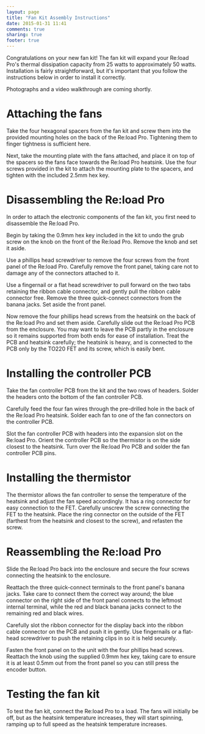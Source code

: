 ```yaml
---
layout: page
title: "Fan Kit Assembly Instructions"
date: 2015-01-31 11:41
comments: true
sharing: true
footer: true
---
```

Congratulations on your new fan kit! The fan kit will expand your Re:load Pro's thermal dissipation capacity from 25 watts to approximately 50 watts. Installation is fairly straightforward, but it's important that you follow the instructions below in order to install it correctly.

Photographs and a video walkthrough are coming shortly.

# Attaching the fans

Take the four hexagonal spacers from the fan kit and screw them into the provided mounting holes on the back of the Re:load Pro. Tightening them to finger tightness is sufficient here.

Next, take the mounting plate with the fans attached, and place it on top of the spacers so the fans face towards the Re:load Pro heatsink. Use the four screws provided in the kit to attach the mounting plate to the spacers, and tighten with the included 2.5mm hex key.

# Disassembling the Re:load Pro

In order to attach the electronic components of the fan kit, you first need to disassemble the Re:load Pro.

Begin by taking the 0.9mm hex key included in the kit to undo the grub screw on the knob on the front of the Re:load Pro. Remove the knob and set it aside.

Use a phillips head screwdriver to remove the four screws from the front panel of the Re:load Pro. Carefully remove the front panel, taking care not to damage any of the connectors attached to it.

Use a fingernail or a flat head screwdriver to pull forward on the two tabs retaining the ribbon cable connector, and gently pull the ribbon cable connector free. Remove the three quick-connect connectors from the banana jacks. Set aside the front panel.

Now remove the four phillips head screws from the heatsink on the back of the Re:load Pro and set them aside. Carefully slide out the Re:load Pro PCB from the enclosure. You may want to leave the PCB partly in the enclosure so it remains supported from both ends for ease of installation. Treat the PCB and heatsink carefully; the heatsink is heavy, and is connected to the PCB only by the TO220 FET and its screw, which is easily bent.

# Installing the controller PCB

Take the fan controller PCB from the kit and the two rows of headers. Solder the headers onto the bottom of the fan controller PCB.

Carefully feed the four fan wires through the pre-drilled hole in the back of the Re:load Pro heatsink. Solder each fan to one of the fan connectors on the controller PCB.

Slot the fan controller PCB with headers into the expansion slot on the Re:load Pro. Orient the controller PCB so the thermistor is on the side closest to the heatsink. Turn over the Re:load Pro PCB and solder the fan controller PCB pins.

# Installing the thermistor

The thermistor allows the fan controller to sense the temperature of the heatsink and adjust the fan speed accordingly. It has a ring connector for easy connection to the FET. Carefully unscrew the screw connecting the FET to the heatsink. Place the ring connector on the outside of the FET (farthest from the heatsink and closest to the screw), and refasten the screw.

# Reassembling the Re:load Pro

Slide the Re:load Pro back into the enclosure and secure the four screws connecting the heatsink to the enclosure.

Reattach the three quick-connect terminals to the front panel's banana jacks. Take care to connect them the correct way around; the blue connector on the right side of the front panel connects to the leftmost internal terminal, while the red and black banana jacks connect to the remaining red and black wires.

Carefully slot the ribbon connector for the display back into the ribbon cable connector on the PCB and push it in gently. Use fingernails or a flat-head screwdriver to push the retaining clips in so it is held securely.

Fasten the front panel on to the unit with the four phillips head screws. Reattach the knob using the supplied 0.9mm hex key, taking care to ensure it is at least 0.5mm out from the front panel so you can still press the encoder button.

# Testing the fan kit

To test the fan kit, connect the Re:load Pro to a load. The fans will initially be off, but as the heatsink temperature increases, they will start spinning, ramping up to full speed as the heatsink temperature increases.
